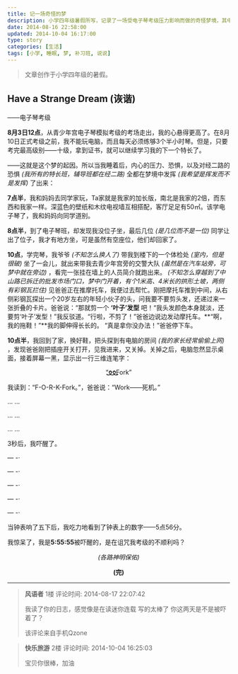 ```yaml
---
title: 记一场奇怪的梦
description: 小学四年级暑假所写，记录了一场受电子琴考级压力影响而做的奇怪梦境，其中包含了一系列不连贯且超现实的情节，如找座位、体检、遭遇理发推销、与父亲互动及电脑屏幕显示神秘字样等内容，最后在5点55分55秒被吓醒，并对此时间感到惊讶，认为可能是对考级的某种预兆。
date: 2014-08-16 22:58:00
updated: 2014-10-04 16:17:00
type: story
categories: [生活]
tags: [小学, 睡眠, 梦, 补习班, 说说]
---
```


> 文章创作于小学四年级的暑假。

## Have a Strange Dream (诙谐)

——电子琴考级

**8月3日12点**，从青少年宫电子琴模拟考级的考场走出，我的心悬得更高了。在8月10日正式考级之前，我不能玩电脑，而且每天必须练够3个半小时琴。但是，只要考完最高级别——十级，拿到证书，就可以继续学习我的下一个特长了。

——这就是这个梦的起因。所以当我睡着后，内心的压力、恐惧，以及对经二路的恐惧 *(我所有的特长班，辅导班都在经二路)* 全都在梦境中发挥 *(我希望是挥发而不是发挥)* 了出来：

**7点半**，我和妈妈去同学家玩，Ta家就是我家的加长版，南北是我家的2倍，而东西和我家一样。深蓝色的壁纸和木纹电视墙互相搭配，客厅足足有50㎡。该学电子琴了，我和妈妈向同学道别。

**8点半**，到了电子琴班，却发现我没位子坐，最后几位 *(是几位而不是一位)* 同学让出了位子，我才有地方坐，可是虽然有空座位，他们却回家了。

**10点**，学完琴，我爷爷 *(不知怎么换人了)* 带我到楼下的一个体检处 *(室内，但是很破)* 坐了一会儿，就出来带我去青少年宫旁的交警大队 *(虽然是在汽车站旁，可梦中就在旁边)* ，看完一张挂在墙上的人员简介就跑出来。 *(不知怎么穿越到了中山路已拆迁的批发市场门口，梦中门开着，有个1米高、4米长的拱形土坡，两侧有彩钢瓦拦住)* 见爸爸正在推摩托车，我便过去帮忙。刚把摩托车推到中间，从右侧彩钢瓦探出一个20岁左右的年轻小伙子的头，问我要不要剪头发，还递过来一张折叠的卡片。爸爸说：“那就剪一个 **‘叶子’发型** 吧！“我头发颜色本身就淡，还要剪‘叶子’发型！”我反驳道。“行啦，不剪了！”爸爸边说边发动摩托车。**“啊，我的拖鞋！”**我的脚伸得长长的。 “真是拿你没办法！”爸爸停下车。

**10点半**，我回到了家，换好鞋，把头探到有电脑的房间 *(我的家长经常偷偷上网)* ，发现爸爸刚把插座开关打开，见我进来，又关掉。关掉之后，电脑忽然显示桌面，接着屏幕一黑，显示出一行三维连笔字：

<center>“<span style="display: inline-block; transform: scale(-1.5);">➿</span>Fork”</center>

我读到：“F-O-R-K-Fork。”，爸爸说：“Work——死机。”

… …

… …

… …

3秒后，我吓醒了。

— -·

— -·

— -·

— -·

— -·

当钟表响了五下后，我吃力地看到了钟表上的数字——5点56分。

我惊呆了，我是**5:55:55**被吓醒的，是在诅咒我考级的不顺利吗？

*<center>(各路神明保佑)</center>*

**<center>(完)</center>**

---

> **风语者**
> 1楼 评论时间: 2014-08-17 22:07:42
>
> 我读了你的日志，感觉像是在读迷你连载 写的太棒了 你这两天是不是被吓着了？
>
> 该评论来自手机Qzone

> **快乐旅游**
> 2楼 评论时间: 2014-10-04 16:25:03
>
> 宝贝你很棒，加油